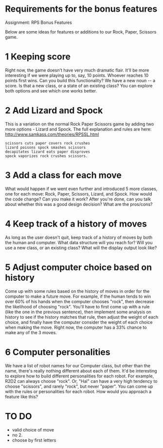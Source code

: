 # Requirements for the bonus features

Assignment: RPS Bonus Features

Below are some ideas for features or additions to our Rock, Paper,
Scissors game.

# 1 Keeping score
Right now, the game doesn't have very much dramatic flair. It'll be
more interesting if we were playing up to, say, 10 points. Whoever
reaches 10 points first wins. Can you build this functionality? We
have a new noun -- a score. Is that a new class, or a state of an
existing class? You can explore both options and see which one works
better.

# 2 Add Lizard and Spock
This is a variation on the normal Rock Paper Scissors game by adding
two more options - Lizard and Spock. The full explanation and rules
are here: http://www.samkass.com/theories/RPSSL.html
```
scissors cuts paper covers rock crushes
lizard poisons spock smashes scissors
decapitates lizard eats paper disproves
spock vaporizes rock crushes scissors.
```

# 3 Add a class for each move
What would happen if we went even further and introduced 5 more
classes, one for each move: Rock, Paper, Scissors, Lizard, and Spock.
How would the code change? Can you make it work? After you're done,
can you talk about whether this was a good design decision? What are
the pros/cons?

# 4 Keep track of a history of moves
As long as the user doesn't quit, keep track of a history of moves
by both the human and computer. What data structure will you reach
for? Will you use a new class, or an existing class? What will the
display output look like?

# 5 Adjust computer choice based on history
Come up with some rules based on the history of moves in order for
the computer to make a future move. For example, if the human tends
to win over 60% of his hands when the computer chooses "rock", then
decrease the likelihood of choosing "rock". You'll have to first
come up with a rule (like the one in the previous sentence), then
implement some analysis on history to see if the history matches
that rule, then adjust the weight of each choice, and finally have
the computer consider the weight of each choice when making the move.
Right now, the computer has a 33% chance to make any of the 3 moves.

# 6 Computer personalities
We have a list of robot names for our Computer class, but other than
the name, there's really nothing different about each of them.
It'd be interesting to explore how to build different personalities
for each robot. For example, R2D2 can always choose "rock". Or, "Hal"
can have a very high tendency to choose "scissors", and rarely "rock",
but never "paper". You can come up with the rules or personalities for
each robot. How would you approach a feature like this?

# TO DO
- valid choice of move
- no 2.
- choose by first letters
